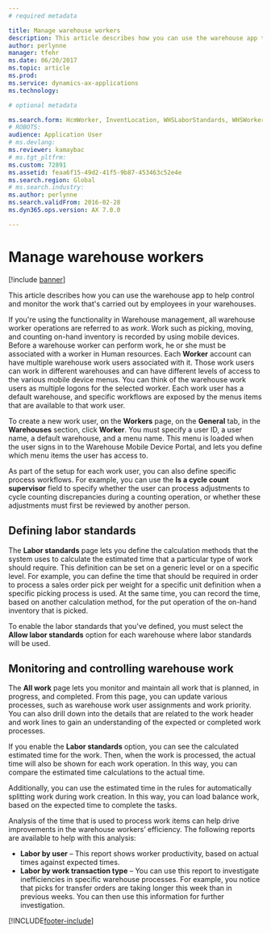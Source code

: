 ```yaml
---
# required metadata

title: Manage warehouse workers
description: This article describes how you can use the warehouse app to help control and monitor the work that's carried out by employees in your warehouses.
author: perlynne
manager: tfehr
ms.date: 06/20/2017
ms.topic: article
ms.prod: 
ms.service: dynamics-ax-applications
ms.technology: 

# optional metadata

ms.search.form: HcmWorker, InventLocation, WHSLaborStandards, WHSWorker, WHSWorkTable, WHSWorkTableListPage, WHSResetUserPassword
# ROBOTS: 
audience: Application User
# ms.devlang: 
ms.reviewer: kamaybac
# ms.tgt_pltfrm: 
ms.custom: 72891
ms.assetid: feaa6f15-49d2-41f5-9b87-453463c52e4e
ms.search.region: Global
# ms.search.industry: 
ms.author: perlynne
ms.search.validFrom: 2016-02-28
ms.dyn365.ops.version: AX 7.0.0

---
```


# Manage warehouse workers

[!include [banner](../includes/banner.md)]

This article describes how you can use the warehouse app to help control and monitor the work that's carried out by employees in your warehouses.

If you're using the functionality in Warehouse management, all warehouse worker operations are referred to as *work*. Work such as picking, moving, and counting on-hand inventory is recorded by using mobile devices. Before a warehouse worker can perform work, he or she must be associated with a worker in Human resources. Each **Worker** account can have multiple warehouse work users associated with it. Those work users can work in different warehouses and can have different levels of access to the various mobile device menus. You can think of the warehouse work users as multiple logons for the selected worker. Each work user has a default warehouse, and specific workflows are exposed by the menus items that are available to that work user. 

To create a new work user, on the **Workers** page, on the **General** tab, in the **Warehouses** section, click **Worker**. You must specify a user ID, a user name, a default warehouse, and a menu name. This menu is loaded when the user signs in to the Warehouse Mobile Device Portal, and lets you define which menu items the user has access to. 

As part of the setup for each work user, you can also define specific process workflows. For example, you can use the **Is a cycle count supervisor** field to specify whether the user can process adjustments to cycle counting discrepancies during a counting operation, or whether these adjustments must first be reviewed by another person.

## Defining labor standards
The **Labor standards** page lets you define the calculation methods that the system uses to calculate the estimated time that a particular type of work should require. This definition can be set on a generic level or on a specific level. For example, you can define the time that should be required in order to process a sales order pick per weight for a specific unit definition when a specific picking process is used. At the same time, you can record the time, based on another calculation method, for the put operation of the on-hand inventory that is picked. 

To enable the labor standards that you've defined, you must select the **Allow labor standards** option for each warehouse where labor standards will be used.

## Monitoring and controlling warehouse work
The **All work** page lets you monitor and maintain all work that is planned, in progress, and completed. From this page, you can update various processes, such as warehouse work user assignments and work priority. You can also drill down into the details that are related to the work header and work lines to gain an understanding of the expected or completed work processes. 

If you enable the **Labor standards** option, you can see the calculated estimated time for the work. Then, when the work is processed, the actual time will also be shown for each work operation. In this way, you can compare the estimated time calculations to the actual time. 

Additionally, you can use the estimated time in the rules for automatically splitting work during work creation. In this way, you can load balance work, based on the expected time to complete the tasks. 

Analysis of the time that is used to process work items can help drive improvements in the warehouse workers’ efficiency. The following reports are available to help with this analysis:

-   **Labor by user** – This report shows worker productivity, based on actual times against expected times.
-   **Labor by work transaction type** – You can use this report to investigate inefficiencies in specific warehouse processes. For example, you notice that picks for transfer orders are taking longer this week than in previous weeks. You can then use this information for further investigation.






[!INCLUDE[footer-include](../../includes/footer-banner.md)]